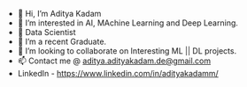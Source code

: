 - 👋 Hi, I’m Aditya Kadam
- 👀 I’m interested in AI, MAchine Learning and Deep Learning.
- 👀 Data Scientist
- 🌱 I’m a recent Graduate.
- 💞️ I’m looking to collaborate on Interesting ML || DL projects.
- 📫 Contact me @ aditya.adityakadam.de@gmail.com
- LinkedIn - https://www.linkedin.com/in/adityakadamm/

<!---
k0nv1ct/k0nv1ct is a ✨ special ✨ repository because its `README.md` (this file) appears on your GitHub profile.
You can click the Preview link to take a look at your changes.
--->
